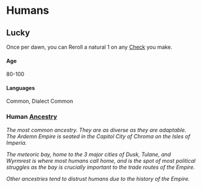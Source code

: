 # Humans

## Lucky
Once per dawn, you can Reroll a natural 1 on any [Check](../../Game%20Procedures/Check.md) you make.
#### Age
80-100
#### Languages
Common, Dialect Common

### Human [Ancestry](Ancestry.md)
*The most common ancestry. They are as diverse as they are adaptable. The Ardemn Empire is seated in the Capitol City of Chroma on the Isles of Imperia.* 

*The meteoric bay, home to the 3 major cities of Dusk, Tulane, and Wyrmrest is where most humans call home, and is the spot of most political struggles as the bay is crucially important to the trade routes of the Empire.* 

*Other ancestries tend to distrust humans due to the history of the Empire.* 